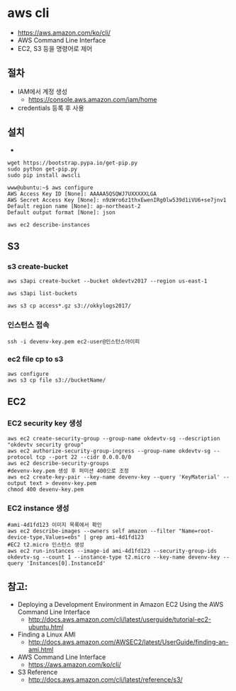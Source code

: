 # aws cli
* https://aws.amazon.com/ko/cli/
* AWS Command Line Interface
* EC2, S3 등을 명령어로 제어

## 절차
* IAM에서 계정 생성
  * https://console.aws.amazon.com/iam/home
* credentials 등록 후 사용

## 설치
*
```
wget https://bootstrap.pypa.io/get-pip.py
sudo python get-pip.py
sudo pip install awscli
```

```
www@ubuntu:~$ aws configure
AWS Access Key ID [None]: AAAAA5QSQWJ7UXXXXXLGA
AWS Secret Access Key [None]: n9zWro6z1thxEwenIRg0lw539d1iVU6+se7jnv1
Default region name [None]: ap-northeast-2
Default output format [None]: json

aws ec2 describe-instances
```
## S3

### s3 create-bucket
```
aws s3api create-bucket --bucket okdevtv2017 --region us-east-1

aws s3api list-buckets

aws s3 cp access*.gz s3://okkylogs2017/
```

### 인스턴스 접속
```
ssh -i devenv-key.pem ec2-user@인스턴스아이피
```

### ec2 file cp to s3
```
aws configure
aws s3 cp file s3://bucketName/
```

## EC2

### EC2 security key 생성

```
aws ec2 create-security-group --group-name okdevtv-sg --description "okdevtv security group"
aws ec2 authorize-security-group-ingress --group-name okdevtv-sg --protocol tcp --port 22 --cidr 0.0.0.0/0
aws ec2 describe-security-groups
#devenv-key.pem 생성 후 퍼미션 400으로 조정
aws ec2 create-key-pair --key-name devenv-key --query 'KeyMaterial' --output text > devenv-key.pem
chmod 400 devenv-key.pem
```

### EC2 instance 생성

```
#ami-4d1fd123 이미지 목록에서 확인
aws ec2 describe-images --owners self amazon --filter "Name=root-device-type,Values=ebs" | grep ami-4d1fd123
#EC2 t2.micro 인스턴스 생성
aws ec2 run-instances --image-id ami-4d1fd123 --security-group-ids okdevtv-sg --count 1 --instance-type t2.micro --key-name devenv-key --query 'Instances[0].InstanceId'
```

## 참고:
* Deploying a Development Environment in Amazon EC2 Using the AWS Command Line Interface
  * http://docs.aws.amazon.com/cli/latest/userguide/tutorial-ec2-ubuntu.html
* Finding a Linux AMI
  * http://docs.aws.amazon.com/AWSEC2/latest/UserGuide/finding-an-ami.html
* AWS Command Line Interface
  * https://aws.amazon.com/ko/cli/
* S3 Reference
  * http://docs.aws.amazon.com/cli/latest/reference/s3/
